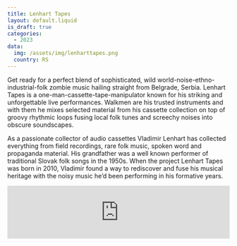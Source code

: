 ```yaml
---
title: Lenhart Tapes
layout: default.liquid
is_draft: true
categories:
  - 2023
data:
  img: /assets/img/lenharttapes.png
  country: RS
---
```



<p>Get ready for a perfect blend of sophisticated, wild world-noise-ethno-industrial-folk zombie music hailing straight from Belgrade, Serbia. Lenhart Tapes is a one-man-cassette-tape-manipulator known for his striking and unforgettable live performances. Walkmen are his trusted instruments and with them he mixes selected material from his cassette collection on top of groovy rhythmic loops fusing local folk tunes and screechy noises into obscure soundscapes.</p>

<p>As a passionate collector of audio cassettes Vladimir Lenhart has collected everything from field recordings, rare folk music, spoken word and propaganda material. His grandfather was a well known performer of traditional Slovak folk songs in the 1950s. When the project Lenhart Tapes was born in 2010, Vladimir found a way to rediscover and fuse his musical heritage with the noisy music he’d been performing in his formative years.</p>

<iframe style="border: 0; width: 100%; height: 120px;" src="https://bandcamp.com/EmbeddedPlayer/album=3641451893/size=large/bgcol=ffffff/linkcol=0687f5/tracklist=false/artwork=small/transparent=true/" seamless><a href="https://lenhartapes.bandcamp.com/album/dens">Dens by Lenhart Tapes</a></iframe>